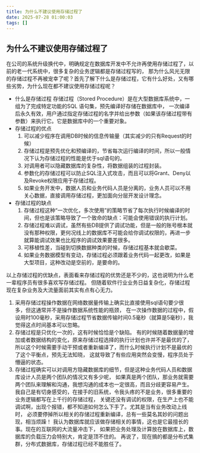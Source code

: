 ```yaml
---
title: 为什么不建议使用存储过程了
date: 2025-07-28 01:00:03
tags: []
---
```


## 为什么不建议使用存储过程了

在公司的系统升级换代中，明确规定在数据库开发中不允许再使用存储过程了，以前的老一代系统中，很多复杂的业务逻辑都是存储过程写的，
那为什么风光无限的存储过程不再被宠幸了呢？首先了解下什么是存储过程，它有什么好处，又有哪些劣势，为什么现在都不建议使用存储过程呢？

<!-- more -->

* 什么是存储过程
存储过程（Stored Procedure）是在大型数据库系统中，一组为了完成特定功能的SQL 语句集，预先编译好存储在数据库中，
一次编译后永久有效，用户通过指定存储过程的名字并给出参数（如果该存储过程带有参数）来执行它。它是数据库中的一个重要对象。
* 存储过程的优点
    1. 可以减少程序在调用DB时候的信息传输量（其实减少的只有Request的时候）
    2. 存储过程是预先优化和预编译的，节省每次运行编译的时间，所以一般情况下认为存储过程的性能是优于sql语句的。
    3. 对调用者可以隐藏数据库的复杂性，将数据组装的过程封装。
    4. 参数化的存储过程可以防止SQL注入式攻击，而且可以将Grant、Deny以及Revoke权限应用于存储过程。
    5. 如果业务开发中，数据人员和业务代码人员是分离的，业务人员可以不用关心数据，直接调用存储过程，更加面向分层开发设计理念。
* 存储过程的缺点
    1. 存储过程这种“一次优化，多次使用”的策略节省了每次执行时候编译的时间，但也是该策略导致了一个致命的缺点：可能会使用错误的执行计划。
    2. 存储过程难以调试，虽然有些DB提供了调试功能，但是一般的账号根本就没有那种权限，更何况线上的数据库不可能会给你调试权限的，再进一步就算能调试效果也比程序的调试效果要差很多。
    3. 可移植性差，当碰到切换数据种类的时候，存储过程基本就会歇菜。
    4. 如果业务数据模型有变动，存储过程必须跟着业务代码一起更改，如果是大型项目，这种改动是空前的，是要命的。

以上存储过程的优缺点，表面看来存储过程的优势还是不少的，这也说明为什么老一辈程序员有很多喜欢写存储过程。
但随着软件行业业务日益复杂化，存储过程现在复杂业务及大流量面前其实有点有心无力。

1. 采用存储过程操作数据在网络数据量传输上确实比直接使用sql语句要少很多，但这通常并不是操作数据系统性能的瓶颈，
在一次操作数据的过程中，假设用时100毫秒，采用存储过程节省数据传输时间0.5毫秒（就算是5毫秒），我觉得这点时间基本可以忽略。
2. 存储过程是只优化一次的，这有时候恰恰是个缺陷。
有的时候随着数据量的增加或者数据结构的变化，原来存储过程选择的执行计划也许并不是最优的了，
所以这个时候需要手动干预或者重新编译了，而什么时候执行计划不是最优的了这个平衡点，预先无法知晓，
这就导致了有些应用突然会变慢，程序员处于懵逼的状态。
3. 存储过程确实可以对调用方隐藏数据库的细节，但是这种业务代码人员和数据库设计人员是两个团队的情况又有多少呢，
如果真是两个团队，那业务就需要两个团队来理解和沟通，我想沟通的成本也一定很高，而且分歧更容易产生。
我自己是有切身感受的，在接手的旧系统，令我头疼的不是业务，很多重要的业务逻辑都写在上千行的存储过程，
关键还没有调试的权限，在生产上也不能调试啊，出现个报错，都不知道如何怎么下手了。尤其是当有业务改动上线时，
必须要停掉所以相关的存储过程重新编译，总有一些莫名其妙的问题出现，相当烦躁！
我认为数据库就应该做存储相关的事情，这也是它最擅长的事。现在的互联网的大流量冲击下，
如果把业务处理及计算放在数据库上，数据库的负载压力会特别大，肯定是顶不住的。
再说了，现在搞的都是分布式集群，分布式数据库，存储过程已经不能胜任了。
